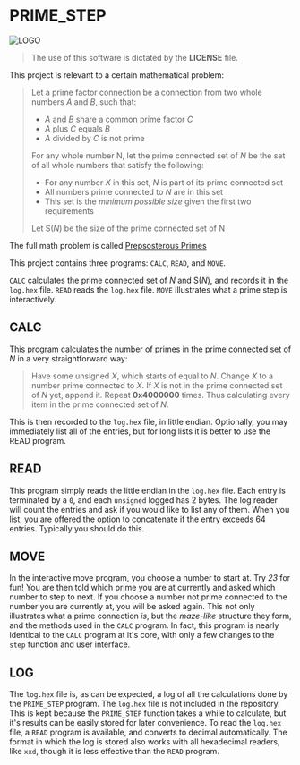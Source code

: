 
# PRIME_STEP
![LOGO](http://www.zacharycormack.net/wp-content/uploads/2019/01/Logo2-1-300x179.png "zacharycormack.net")

> The use of this software is dictated by the __LICENSE__ file.

This project is relevant to a certain mathematical problem:

> Let a prime factor connection be a connection from two whole numbers _A_ and _B_, such that:
> 
> * _A_ and _B_ share a common prime factor _C_
> * _A_ plus _C_ equals _B_
> * _A_ divided by _C_ is not prime
> 
> For any whole number N, let the prime connected set of _N_ be the set of all whole numbers that satisfy the following:
> 
> * For any number _X_ in this set, _N_ is part of its prime connected set
> * All numbers prime connected to _N_ are in this set
> * This set is the *minimum possible size* given the first two requirements
> 
> Let S(_N_) be the size of the prime connected set of N

The full math problem is called [Prepsosterous Primes](http://www.zacharycormack.net/challenge-of-jun-22-2020/ "zacharycormack.net")

This project contains three programs: `CALC`, `READ`, and `MOVE`.

`CALC` calculates the prime connected set of _N_ and S(_N_), and records it in the `log.hex` file.
`READ` reads the `log.hex` file.
`MOVE` illustrates what a prime step is interactively.

## CALC
This program calculates the number of primes in the prime connected set of _N_ in a very straightforward way:
> Have some unsigned _X_, which starts of equal to _N_.
> Change _X_ to a number prime connected to _X_.
> If _X_ is not in the prime connected set of _N_ yet, append it.
> Repeat __0x4000000__ times.
Thus calculating every item in the prime connected set of _N_.

This is then recorded to the `log.hex` file, in little endian.
Optionally, you may immediately list all of the entries, but for long lists it is better to use the READ program.

## READ
This program simply reads the little endian in the `log.hex` file.
Each entry is terminated by a `0`, and each `unsigned` logged has 2 bytes.
The log reader will count the entries and ask if you would like to list any of them.
When you list, you are offered the option to concatenate if the entry exceeds 64 entries.
Typically you should do this.

## MOVE
In the interactive move program, you choose a number to start at.
Try _23_ for fun!
You are then told which prime you are at currently and asked which number to step to next.
If you choose a number not prime connected to the number you are currently at, you will be asked again.
This not only illustrates what a prime connection *is*, but the *maze-like* structure they form, and the methods used in the `CALC` program.
In fact, this program is nearly identical to the `CALC` program at it's core, with only a few changes to the `step` function and user interface.

## LOG
The `log.hex` file is, as can be expected, a log of all the calculations done by the `PRIME_STEP` program.
The `log.hex` file is not included in the repository.
This is kept because the `PRIME_STEP` function takes a while to calculate, but it's results can be easily stored for later convenience.
To read the `log.hex` file, a `READ` program is available, and converts to decimal automatically.
The format in which the log is stored also works with all hexadecimal readers, like `xxd`, though it is less effective than the `READ` program.
